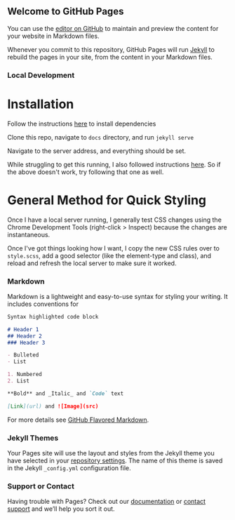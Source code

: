 ## Welcome to GitHub Pages

You can use the [editor on GitHub](https://github.com/compsciencelab/compscience-org/edit/main/README.md) to maintain and preview the content for your website in Markdown files.

Whenever you commit to this repository, GitHub Pages will run [Jekyll](https://jekyllrb.com/) to rebuild the pages in your site, from the content in your Markdown files.

### Local Development

# Installation

Follow the instructions [here](https://docs.github.com/en/free-pro-team@latest/github/working-with-github-pages/testing-your-github-pages-site-locally-with-jekyll) to install dependencies

Clone this repo, navigate to `docs` directory, and run `jekyll serve`

Navigate to the server address, and everything should be set.

While struggling to get this running, I also followed instructions [here](https://kbroman.org/simple_site/pages/local_test.html). So if the above doesn't work, try following that one as well.

# General Method for Quick Styling

Once I have a local server running, I generally test CSS changes using the Chrome Development Tools (right-click > Inspect) because the changes are instantaneous.

Once I've got things looking how I want, I copy the new CSS rules over to `style.scss`, add a good selector (like the element-type and class), and reload and refresh the local server to make sure it worked.

### Markdown

Markdown is a lightweight and easy-to-use syntax for styling your writing. It includes conventions for

```markdown
Syntax highlighted code block

# Header 1
## Header 2
### Header 3

- Bulleted
- List

1. Numbered
2. List

**Bold** and _Italic_ and `Code` text

[Link](url) and ![Image](src)
```

For more details see [GitHub Flavored Markdown](https://guides.github.com/features/mastering-markdown/).

### Jekyll Themes

Your Pages site will use the layout and styles from the Jekyll theme you have selected in your [repository settings](https://github.com/compsciencelab/compscience-org/settings). The name of this theme is saved in the Jekyll `_config.yml` configuration file.

### Support or Contact

Having trouble with Pages? Check out our [documentation](https://docs.github.com/categories/github-pages-basics/) or [contact support](https://github.com/contact) and we’ll help you sort it out.
